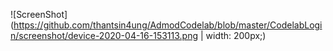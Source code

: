 ![ScreenShot](https://github.com/thantsin4ung/AdmodCodelab/blob/master/CodelabLogin/screenshot/device-2020-04-16-153113.png | width: 200px;)
